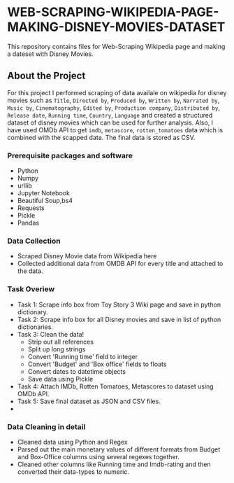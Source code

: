# WEB-SCRAPING-WIKIPEDIA-PAGE-MAKING-DISNEY-MOVIES-DATASET
This repository contains files for Web-Scraping Wikipedia page and making a dateset with Disney Movies.

## About the Project

For this project I performed scraping of data availale on wikipedia for disney movies such as `Title`, `Directed by`, `Produced by`, `Written by`, `Narrated by`,  `Music by`, `Cinematography`, `Edited by`, `Production company`, `Distributed by`, `Release date`, `Running time`, `Country`, `Language` and created a structured dataset of disney movies which can be used for further analysis. Also, I have used OMDb API to get `imdb`, `metascore`, `rotten_tomatoes` data which is combined with the scapped data. The final data is stored as CSV.

### Prerequisite packages and software
* Python
* Numpy
* urllib
* Jupyter Notebook
* Beautiful Soup,bs4
* Requests
* Pickle
* Pandas

### Data Collection
* Scraped Disney Movie data from Wikipedia here
* Collected additional data from OMDB API for every title and attached to the data.

### Task Overiew
* Task 1: Scrape info box from Toy Story 3 Wiki page and save in python dictionary.
* Task 2: Scrape info box for all Disney movies and save in list of python dictionaries.
* Task 3: Clean the data!
  - Strip out all references
  - Split up long strings
  - Convert 'Running time' field to integer
  - Convert 'Budget' and 'Box office' fields to floats
  - Convert dates to datetime objects
  - Save data using Pickle
* Task 4: Attach IMDb, Rotten Tomatoes, Metascores to dataset using OMDb API.
* Task 5: Save final dataset as JSON and CSV files.
* 
### Data Cleaning in detail
* Cleaned data using Python and Regex
* Parsed out the main monetary values of different formats from Budget and Box-Office columns using several regexes together.
* Cleaned other columns like Running time and Imdb-rating and then converted their data-types to numeric.

